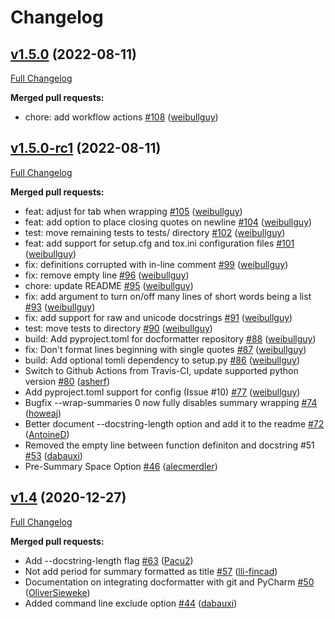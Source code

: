 # Changelog

## [v1.5.0](https://github.com/PyCQA/docformatter/tree/v1.5.0) (2022-08-11)

[Full Changelog](https://github.com/PyCQA/docformatter/compare/v1.5.0-rc1...v1.5.0)

**Merged pull requests:**

- chore: add workflow actions [\#108](https://github.com/PyCQA/docformatter/pull/108) ([weibullguy](https://github.com/weibullguy))

## [v1.5.0-rc1](https://github.com/PyCQA/docformatter/tree/v1.5.0-rc1) (2022-08-11)

[Full Changelog](https://github.com/PyCQA/docformatter/compare/v1.4...v1.5.0-rc1)

**Merged pull requests:**

- feat: adjust for tab when wrapping [\#105](https://github.com/PyCQA/docformatter/pull/105) ([weibullguy](https://github.com/weibullguy))
- feat: add option to place closing quotes on newline [\#104](https://github.com/PyCQA/docformatter/pull/104) ([weibullguy](https://github.com/weibullguy))
- test: move remaining tests to tests/ directory [\#102](https://github.com/PyCQA/docformatter/pull/102) ([weibullguy](https://github.com/weibullguy))
- feat: add support for setup.cfg and tox.ini configuration files [\#101](https://github.com/PyCQA/docformatter/pull/101) ([weibullguy](https://github.com/weibullguy))
- fix: definitions corrupted with in-line comment [\#99](https://github.com/PyCQA/docformatter/pull/99) ([weibullguy](https://github.com/weibullguy))
- fix: remove empty line [\#96](https://github.com/PyCQA/docformatter/pull/96) ([weibullguy](https://github.com/weibullguy))
- chore: update README [\#95](https://github.com/PyCQA/docformatter/pull/95) ([weibullguy](https://github.com/weibullguy))
- fix: add argument to turn on/off many lines of short words being a list [\#93](https://github.com/PyCQA/docformatter/pull/93) ([weibullguy](https://github.com/weibullguy))
- fix: add support for raw and unicode docstrings [\#91](https://github.com/PyCQA/docformatter/pull/91) ([weibullguy](https://github.com/weibullguy))
- test: move tests to directory [\#90](https://github.com/PyCQA/docformatter/pull/90) ([weibullguy](https://github.com/weibullguy))
- build: Add pyproject.toml for docformatter repository [\#88](https://github.com/PyCQA/docformatter/pull/88) ([weibullguy](https://github.com/weibullguy))
- fix: Don't format lines beginning with single quotes [\#87](https://github.com/PyCQA/docformatter/pull/87) ([weibullguy](https://github.com/weibullguy))
- build: Add optional tomli dependency to setup.py [\#86](https://github.com/PyCQA/docformatter/pull/86) ([weibullguy](https://github.com/weibullguy))
- Switch to Github Actions from Travis-CI, update supported python version [\#80](https://github.com/PyCQA/docformatter/pull/80) ([asherf](https://github.com/asherf))
- Add pyproject.toml support for config \(Issue \#10\) [\#77](https://github.com/PyCQA/docformatter/pull/77) ([weibullguy](https://github.com/weibullguy))
- Bugfix --wrap-summaries 0 now fully disables summary wrapping [\#74](https://github.com/PyCQA/docformatter/pull/74) ([howeaj](https://github.com/howeaj))
- Better document --docstring-length option and add it to the readme [\#72](https://github.com/PyCQA/docformatter/pull/72) ([AntoineD](https://github.com/AntoineD))
- Removed the empty line between function definiton and docstring \#51 [\#53](https://github.com/PyCQA/docformatter/pull/53) ([dabauxi](https://github.com/dabauxi))
- Pre-Summary Space Option [\#46](https://github.com/PyCQA/docformatter/pull/46) ([alecmerdler](https://github.com/alecmerdler))

## [v1.4](https://github.com/PyCQA/docformatter/tree/v1.4) (2020-12-27)

[Full Changelog](https://github.com/PyCQA/docformatter/compare/v1.3.1...v1.4)

**Merged pull requests:**

- Add --docstring-length flag [\#63](https://github.com/PyCQA/docformatter/pull/63) ([Pacu2](https://github.com/Pacu2))
- Not add period for summary formatted as title [\#57](https://github.com/PyCQA/docformatter/pull/57) ([lli-fincad](https://github.com/lli-fincad))
- Documentation on integrating docformatter with git and PyCharm [\#50](https://github.com/PyCQA/docformatter/pull/50) ([OliverSieweke](https://github.com/OliverSieweke))
- Added command line exclude option [\#44](https://github.com/PyCQA/docformatter/pull/44) ([dabauxi](https://github.com/dabauxi))



